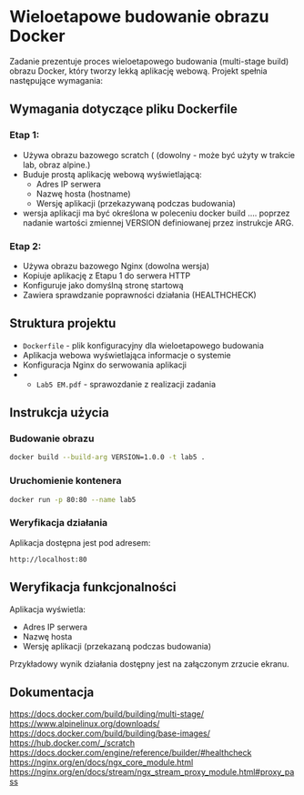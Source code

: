 # Wieloetapowe budowanie obrazu Docker

Zadanie prezentuje proces wieloetapowego budowania (multi-stage build) obrazu Docker, który tworzy lekką aplikację webową. Projekt spełnia następujące wymagania:

## Wymagania dotyczące pliku Dockerfile

### Etap 1:
- Używa obrazu bazowego scratch ( (dowolny - może być użyty w trakcie lab, obraz 
alpine.)
- Buduje prostą aplikację webową wyświetlającą:
  - Adres IP serwera
  - Nazwę hosta (hostname)
  - Wersję aplikacji (przekazywaną podczas budowania)
- wersja aplikacji ma być określona w poleceniu docker build …. poprzez nadanie 
wartości zmiennej VERSION definiowanej przez instrukcje ARG. 


### Etap 2:
- Używa obrazu bazowego Nginx (dowolna wersja)
- Kopiuje aplikację z Etapu 1 do serwera HTTP
- Konfiguruje jako domyślną stronę startową
- Zawiera sprawdzanie poprawności działania (HEALTHCHECK)

## Struktura projektu
- `Dockerfile` - plik konfiguracyjny dla wieloetapowego budowania
- Aplikacja webowa wyświetlająca informacje o systemie
- Konfiguracja Nginx do serwowania aplikacji
- - `Lab5 EM.pdf` - sprawozdanie z realizacji zadania

## Instrukcja użycia

### Budowanie obrazu
```bash
docker build --build-arg VERSION=1.0.0 -t lab5 .
```

### Uruchomienie kontenera
```bash
docker run -p 80:80 --name lab5
```

### Weryfikacja działania

Aplikacja dostępna jest pod adresem:
```
http://localhost:80
```

## Weryfikacja funkcjonalności

Aplikacja wyświetla:
- Adres IP serwera
- Nazwę hosta
- Wersję aplikacji (przekazaną podczas budowania)

Przykładowy wynik działania dostępny jest na załączonym zrzucie ekranu.

## Dokumentacja

https://docs.docker.com/build/building/multi-stage/
https://www.alpinelinux.org/downloads/
https://docs.docker.com/build/building/base-images/
https://hub.docker.com/_/scratch
https://docs.docker.com/engine/reference/builder/#healthcheck 
https://nginx.org/en/docs/ngx_core_module.html
https://nginx.org/en/docs/stream/ngx_stream_proxy_module.html#proxy_pass


